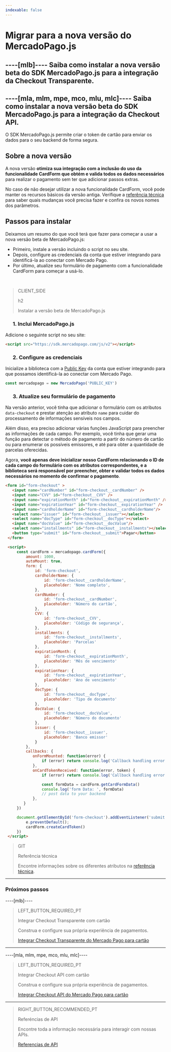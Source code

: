 ```yaml
---
indexable: false  
---
```


# Migrar para a nova versão do MercadoPago.js

----[mlb]----
Saiba como instalar a **nova versão beta do SDK MercadoPago.js para a integração da Checkout Transparente**.
------------ 
----[mla, mlm, mpe, mco, mlu, mlc]---- 
Saiba como instalar a **nova versão beta do SDK MercadoPago.js para a integração da Checkout API**.
------------ 

O SDK MercadoPago.js permite criar o token de cartão para enviar os dados para o seu backend de forma segura.

## Sobre a nova versão

A nova versão **otimiza sua integração com a inclusão do uso da funcionalidade CardForm que obtém e valida todos os dados necessários** para realizar o pagamento sem ter que adicionar passos extras. 

No caso de não desejar utilizar a nova funcionalidade CardForm, você pode manter os recursos básicos da versão antiga. Verifique a [referência técnica](https://github.com/mercadopago/sdk-js) para saber quais mudanças você precisa fazer e confira os novos nomes dos parâmetros.

## Passos para instalar

Deixamos um resumo do que você terá que fazer para começar a usar a nova versão beta de MercadoPago.js:

* Primeiro, instale a versão incluindo o script no seu site. 
* Depois, configure as credenciais da conta que estiver integrando para identificá-la ao conectar com Mercado Pago.
* Por último, atualize seu formulário de pagamento com a funcionalidade CardForm para começar a usá-lo.

<br>

> CLIENT_SIDE
>
> h2
>
> Instalar a versão beta de MercadoPago.js

### &nbsp;&nbsp;&nbsp;&nbsp;&nbsp;&nbsp;1. Inclui MercadoPago.js

Adicione o seguinte script no seu site:

```html
<script src="https://sdk.mercadopago.com/js/v2"></script>
```

### &nbsp;&nbsp;&nbsp;&nbsp;&nbsp;&nbsp;2. Configure as credenciais

Inicialize a biblioteca com a [Public Key]([FAKER][CREDENTIALS][URL]) da conta que estiver integrando para que possamos identificá-la ao conectar com Mercado Pago.

```javascript
const mercadopago = new MercadoPago('PUBLIC_KEY')
```

### &nbsp;&nbsp;&nbsp;&nbsp;&nbsp;&nbsp;3. Atualize seu formulário de pagamento


Na versão anterior, você tinha que adicionar o formulário com os atributos `data-checkout` e prestar atenção ao atributo `name` para cuidar do processamento de informações sensíveis nos campos. 

Além disso, era preciso adicionar várias funções JavaScript para preencher as informações de cada campo. Por exemplo, você tinha que gerar uma função para detectar o método de pagamento a partir do número de cartão ou para enumerar os possíveis emissores, e até para obter a quantidade de parcelas oferecidas.

Agora, **você apenas deve inicializar nosso CardForm relacionando o ID de cada campo do formulário com os atributos correspondentes, e a biblioteca será responsável por preencher, obter e validar todos os dados necessários no momento de confirmar o pagamento**.

```html
<form id="form-checkout" >
   <input name="cardNumber" id="form-checkout__cardNumber" />
   <input name="CVV" id="form-checkout__CVV" />
   <input name="expirationMonth" id="form-checkout__expirationMonth" />
   <input name="expirationYear" id="form-checkout__expirationYear" />
   <input name="cardholderName" id="form-checkout__cardholderName"/>
   <select name="issuer" id="form-checkout__issuer"></select>
   <select name="docType" id="form-checkout__docType"></select>
   <input name="docValue" id="form-checkout__docValue"/>
   <select name="installments" id="form-checkout__installments"></select>
   <button type="submit" id="form-checkout__submit">Pagar</button>
 </form>

 <script>
     const cardForm = mercadopago.cardForm({
         amount: 1000,
         autoMount: true,
         form: {
             id: 'form-checkout',
             cardholderName: {
                 id: 'form-checkout__cardholderName',
                 placeholder: 'Nome completo',
             },
             cardNumber: {
                 id: 'form-checkout__cardNumber',
                 placeholder: 'Número do cartão',
             },
             CVV: {
                 id: 'form-checkout__CVV',
                 placeholder: 'Código de segurança',
             },
             installments: {
                 id: 'form-checkout__installments',
                 placeholder: 'Parcelas'
             },
             expirationMonth: {
                 id: 'form-checkout__expirationMonth',
                 placeholder: 'Mês de vencimento'
             },
             expirationYear: {
                 id: 'form-checkout__expirationYear',
                 placeholder: 'Ano de vencimento'
             },
             docType: {
                 id: 'form-checkout__docType',
                 placeholder: 'Tipo de documento'
             },
             docValue: {
                 id: 'form-checkout__docValue',
                 placeholder: 'N​ú​mero do documento​'
             },
             issuer: {
                 id: 'form-checkout__issuer',
                 placeholder: 'Banco emissor'
             }
         },
         callbacks: {
            onFormMounted: function(error) {
                if (error) return console.log('Callback handling error ', error);
            },
            onCardTokenReceived: function(error, token) {
                if (error) return console.log('Callback handling error ', error);

                const formData = cardForm.getCardFormData()
                console.log('form Data: ', formData)
                // post data to your backend
            },
        }
     })

     document.getElementById('form-checkout').addEventListener('submit', function(e) {
         e.preventDefault();
         cardForm.createCardToken()
     })
 </script>
```

> GIT
> 
> Referência técnica
> 
> Encontre informações sobre os diferentes atributos na [referência técnica](https://github.com/mercadopago/sdk-js).

---
### Próximos passos

----[mlb]----
> LEFT_BUTTON_REQUIRED_PT
>
> Integrar Checkout Transparente com cartão
>
> Construa e configure sua própria experiência de pagamentos.
>
> [Integrar Checkout Transparente do Mercado Pago para cartão](https://www.mercadopago[FAKER][URL][DOMAIN]/developers/pt/guides/online-payments/checkout-api/receiving-payment-by-card/)
------------

----[mla, mlm, mpe, mco, mlu, mlc]----
> LEFT_BUTTON_REQUIRED_PT
>
> Integrar Checkout API com cartão
>
> Construa e configure sua própria experiência de pagamentos.
>
> [Integrar Checkout API do Mercado Pago para cartão](https://www.mercadopago[FAKER][URL][DOMAIN]/developers/pt/guides/online-payments/checkout-api/receiving-payment-by-card/)
------------

> RIGHT_BUTTON_RECOMMENDED_PT
>
> Referéncias de API
>
> Encontre toda a informação necessária para interagir com nossas APIs.
>
> [Referencias de API](https://www.mercadopago[FAKER][URL][DOMAIN]/developers/pt/reference)

